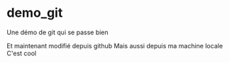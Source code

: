 # demo_git
Une démo de git qui se passe bien

Et maintenant modifié depuis github
Mais aussi depuis ma machine locale
C'est cool
